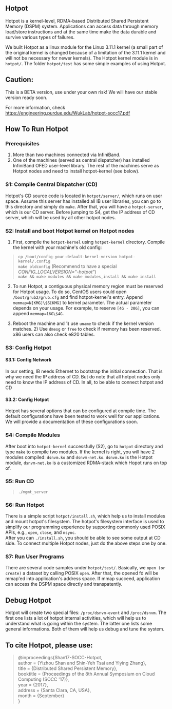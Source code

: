 ## Hotpot
Hotpot is a kernel-level, RDMA-based Distributed Shared Persistent Memory (DSPM) system. Applications can access data through memory load/store instructions and at the same time make the data durable and survive various types of failures. 

We built Hotpot as a linux module for the Linux 3.11.1 kernel (a small part of the original kernel is changed because of a limitation of the 3.11.1 kernel and will not be necessary for newer kernels). The Hotpot kernel module is in `hotpot/`. The folder `hotpot/test` has some simple examples of using Hotpot.

## Caution:  
This is a BETA version, use under your own risk! We will have our stable version ready soon.

For more information, check https://engineering.purdue.edu/WukLab/hotpot-socc17.pdf

## How To Run Hotpot

### Prerequisites
1. More than two machines connected via InfiniBand.
2. One of the machines (served as central dispatcher) has installed InfiniBand OFED user-level library. The rest of the machines serve as Hotpot nodes and need to install hotpot-kernel (see below).

### S1: Compile Central Dispatcher (CD)
Hotpot's CD source code is located in `hotpot/server/`, which runs on user space. Assume this server has installed all IB user libraries, you can go to this directory and simply do `make`. After that, you will have a `hotpot-server`, which is our CD server. Before jumping to S4, get the IP address of CD server, which will be used by all other hotpot nodes.

### S2: Install and boot Hotpot kernel on Hotpot nodes
1. First, compile the `hotpot-kernel` using `hotpot-kernel` directory. Compile the kernel with your machine's old config:  
>`cp /boot/config-your-default-kernel-version hotpot-kernel/.config`  
>`make oldconfig` (Recommend to have a special _CONFIG_LOCALVERSION="-hotpot"_)  
>`make && make modules && make modules_install && make install`  

2. To run Hotpot, a contiguous physical memory region must be reserved for Hotpot usage. To do so, CentOS users could open `/boot/grub2/grub.cfg` and find hotpot-kernel's entry. Append `memmap=N[KMG]\$S[KMG]` to kernel parameter. The actual parameter depends on your usage. For example, to reserve `[4G - 20G]`, you can append `memmap=16G\$4G`.

3. Reboot the machine and 1) use `uname` to check if the kernel version matches. 2) Use `dmesg` or `free` to check if memory has been reserved. x86 users can also check e820 tables.

### S3: Config Hotpot

#### S3.1: Config Network
In our setting, IB needs Ethernet to bootstrap the initial connection. That is why we need the IP address of CD. But do note that all hotpot nodes only need to know the IP address of CD. In all, to be able to connect hotpot and CD

#### S3.2: Config Hotpot
Hotpot has several options that can be configured at compile time. The default configurations have been tested to work well for our applications. We will provide a documentation of these configurations soon.

### S4: Compile Modules
After boot into `hotpot-kernel` successfully (S2), go to `hotpot` directory and type `make` to compile two modules. If the kernel is right, you will have 2 modules compiled: `dsnvm.ko` and `dsnvm-net.ko`. `dsnvm.ko` is the Hotpot module, `dsnvm-net.ko` is a customized RDMA-stack which Hopot runs on top of.

### S5: Run CD
> `./mgmt_server`

### S6: Run Hotpot
There is a simple script `hotpot/install.sh`, which help us to install modules and mount hotpot's filesystem. The hotpot's filesystem interface is used to simplify our programming experience by supporting commonly used POSIX APIs, e.g., `open`, `close`, and `msync`.  
After you can `./install.sh`, you should be able to see some output at CD side. To connect multiple Hotpot nodes, just do the above steps one by one.  

### S7: Run User Programs
There are several code samples under `hotpot/test/`. Basically, we `open (or create)` a dataset by calling POSIX `open`. After that, the opened fd will be mmap'ed into application's address space. If mmap succeed, application can access the DSPM space directly and transpatently.

## Debug Hotpot
Hotpot will create two special files: `/proc/dsnvm-event` and `/proc/dsnvm`. The first one lists a lot of hotpot internal activities, which will help us to understand what is going within the system. The latter one lists some general informations. Both of them will help us debug and tune the system.

## To cite Hotpot, please use:

>\@inproceedings{Shan17-SOCC-Hotpot\,  
> author = {Yizhou Shan and Shin-Yeh Tsai and Yiying Zhang},  
> title = {Distributed Shared Persistent Memory},  
> booktitle = {Proceedings of the 8th Annual Symposium on Cloud Computing (SOCC '17)},  
> year = {2017},  
> address = {Santa Clara, CA, USA},  
> month = {September}  
>}
